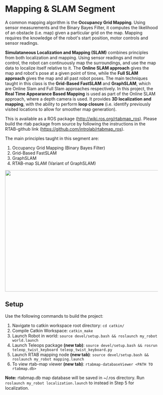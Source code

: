 # Mapping & SLAM Segment

A common mapping algorithm is the **Occupancy Grid Mapping**. Using sensor measurements and the Binary Bayes Filter, it computes the likelihood of an obstacle (i.e. map) given a particular grid on the map. Mapping requires the knowledge of the robot's start position, motor controls and sensor readings.

**Simulataneous Localization and Mapping (SLAM)** combines principles from both localization and mapping. Using sensor readings and motor control, the robot can continuously map the surroundings, and use the map data to localize itself relative to it. The **Online SLAM approach** gives the map and robot's pose at a given point of time, while the **Full SLAM approach** gives the map and all past robot poses. The main techniques taught in this class is the **Grid-Based FastSLAM** and **GraphSLAM**, which are Online Slam and Full Slam approaches respectively. In this project, the **Real Time Appearance Based Mapping** is used as part of the Online SLAM approach, where a depth camera is used. It provides **3D localization and mapping**, with the ability to perform **loop closure** (i.e. identify previously visited locations to allow for smoother map generation). 

This is available as a ROS package (http://wiki.ros.org/rtabmap_ros). Please build the rtab package from source by following the instructions in the RTAB-github link (https://github.com/introlab/rtabmap_ros).

The main principles taught in this segment are: 
1) Occupancy Grid Mapping (Binary Bayes Filter)
2) Grid-Based FastSLAM
3) GraphSLAM
4) RTAB-map SLAM (Variant of GraphSLAM)

<img src="../../../media/RTAB_map_SLAM_simulation.gif" width="900" height="400" />


## Setup 
Use the following commands to build the project: 

1. Navigate to catkin workspace root directory: `cd catkin/`
2. Compile Catkin Workspace: `catkin_make`
3. Launch Robot in world: `source devel/setup.bash && roslaunch my_robot world.launch`
4. Launch Teleops package **(new tab)**: `source devel/setup.bash && rosrun teleop_twist_keyboard teleop_twist_keyboard.py`
5. Launch RTAB mapping node **(new tab)**: `source devel/setup.bash && roslaunch my_robot mapping.launch`
6. To view rtab-map viewer **(new tab)**: `rtabmap-databaseViewer <PATH TO rtabmap.db>`<br/>

**Note:** rtabmap.db map database will be saved in ~/.ros directory. Run `roslaunch my_robot localization.launch` to instead in Step 5 for localization.

